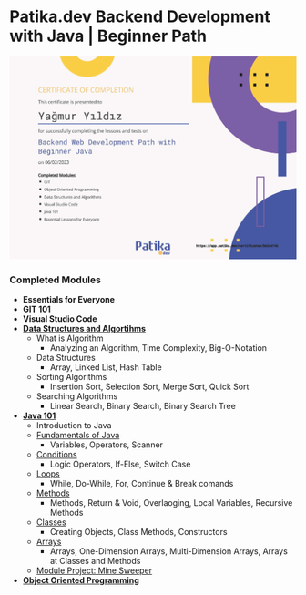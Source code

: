 # Patika.dev Backend Development with Java | Beginner Path

![Certificate](PatikaDev_Backend_Beginner_Course.jpg)

### Completed Modules
 - **Essentials for Everyone**
 - **GIT 101**
 - **Visual Studio Code**
 - [**Data Structures and Algortihms**](.\01_DataStructuresAlgorithms)   
   - What is Algorithm
     - Analyzing an Algorithm, Time Complexity, Big-O-Notation
   - Data Structures
     - Array, Linked List, Hash Table
   - Sorting Algorithms
     - Insertion Sort, Selection Sort, Merge Sort, Quick Sort
   - Searching Algorithms   
     - Linear Search, Binary Search, Binary Search Tree
 - [**Java 101**](./02_Java101)
   - Introduction to Java
   - [Fundamentals of Java](./02_Java101/src/fundamentals)
     - Variables, Operators, Scanner 
   - [Conditions](./02_Java101/src/conditions)
     - Logic Operators, If-Else, Switch Case 
   - [Loops](./02_Java101/src/loops)
     - While, Do-While, For, Continue & Break comands
   - [Methods](./02_Java101/src/methods)
     - Methods, Return & Void, Overlaoging, Local Variables, Recursive Methods
   - [Classes](./02_Java101/src/Classes)
     - Creating Objects, Class Methods, Constructors
   - [Arrays](./02_Java101/src/Arrays)
     - Arrays, One-Dimension Arrays, Multi-Dimension Arrays, Arrays at Classes and Methods 
   - [Module Project: Mine Sweeper](./02_Java101/src/Project_MineSweeper)
 - [**Object Oriented Programming**](./OOP)